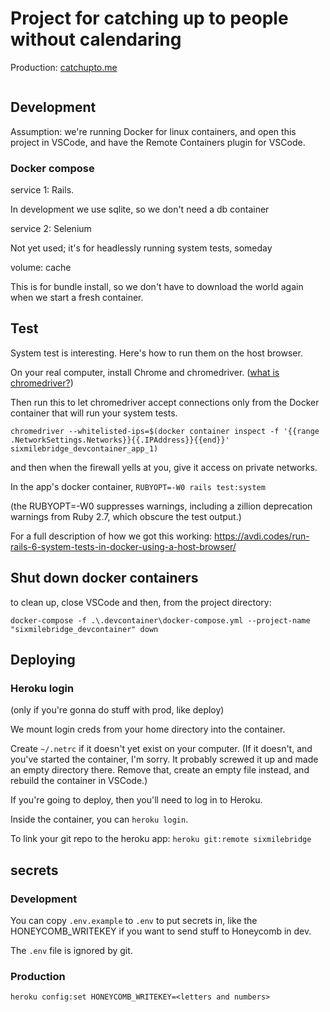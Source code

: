 # Project for catching up to people without calendaring

Production: [catchupto.me](https://catchupto.me)

[![<gracefuldev>](https://circleci.com/gh/gracefuldev/sixmilebridge.svg?style=svg)](https://app.circleci.com/pipelines/github/gracefuldev/sixmilebridge)

## Development

Assumption: we're running Docker for linux containers, and open this project in VSCode, and have the Remote Containers plugin for VSCode.

### Docker compose

service 1: Rails.

In development we use sqlite, so we don't need a db container

service 2: Selenium

Not yet used; it's for headlessly running system tests, someday

volume: cache

This is for bundle install, so we don't have to download the world again when we start a fresh container.

## Test

System test is interesting. Here's how to run them on the host browser.

On your real computer, install Chrome and chromedriver. ([what is chromedriver?](https://avdi.codes/rails-6-system-tests-from-top-to-bottom/))

Then run this to let chromedriver accept connections only from the Docker container that will run your system tests.

```
chromedriver --whitelisted-ips=$(docker container inspect -f '{{range .NetworkSettings.Networks}}{{.IPAddress}}{{end}}'  sixmilebridge_devcontainer_app_1)
```

and then when the firewall yells at you, give it access on private networks.

In the app's docker container, `RUBYOPT=-W0 rails test:system`

(the RUBYOPT=-W0 suppresses warnings, including a zillion deprecation warnings from Ruby 2.7, which obscure the test output.)

For a full description of how we got this working: https://avdi.codes/run-rails-6-system-tests-in-docker-using-a-host-browser/

## Shut down docker containers

to clean up, close VSCode and then, from the project directory:

`docker-compose -f .\.devcontainer\docker-compose.yml --project-name "sixmilebridge_devcontainer" down`

## Deploying

### Heroku login

(only if you're gonna do stuff with prod, like deploy)

We mount login creds from your home directory into the container.

Create `~/.netrc` if it doesn't yet exist on your computer. (If it doesn't, and you've started the container, I'm sorry. It probably screwed it up and made an empty directory there. Remove that, create an empty file instead, and rebuild the container in VSCode.)

If you're going to deploy, then you'll need to log in to Heroku.

Inside the container, you can `heroku login`.

To link your git repo to the heroku app: `heroku git:remote sixmilebridge`

## secrets

### Development

You can copy `.env.example` to `.env` to put secrets in, like the HONEYCOMB_WRITEKEY if you want to send stuff to Honeycomb in dev.

The `.env` file is ignored by git.

### Production

`heroku config:set HONEYCOMB_WRITEKEY=<letters and numbers>`
